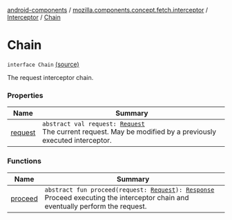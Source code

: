 [android-components](../../../index.md) / [mozilla.components.concept.fetch.interceptor](../../index.md) / [Interceptor](../index.md) / [Chain](./index.md)

# Chain

`interface Chain` [(source)](https://github.com/mozilla-mobile/android-components/blob/master/components/concept/fetch/src/main/java/mozilla/components/concept/fetch/interceptor/Interceptor.kt#L35)

The request interceptor chain.

### Properties

| Name | Summary |
|---|---|
| [request](request.md) | `abstract val request: `[`Request`](../../../mozilla.components.concept.fetch/-request/index.md)<br>The current request. May be modified by a previously executed interceptor. |

### Functions

| Name | Summary |
|---|---|
| [proceed](proceed.md) | `abstract fun proceed(request: `[`Request`](../../../mozilla.components.concept.fetch/-request/index.md)`): `[`Response`](../../../mozilla.components.concept.fetch/-response/index.md)<br>Proceed executing the interceptor chain and eventually perform the request. |
